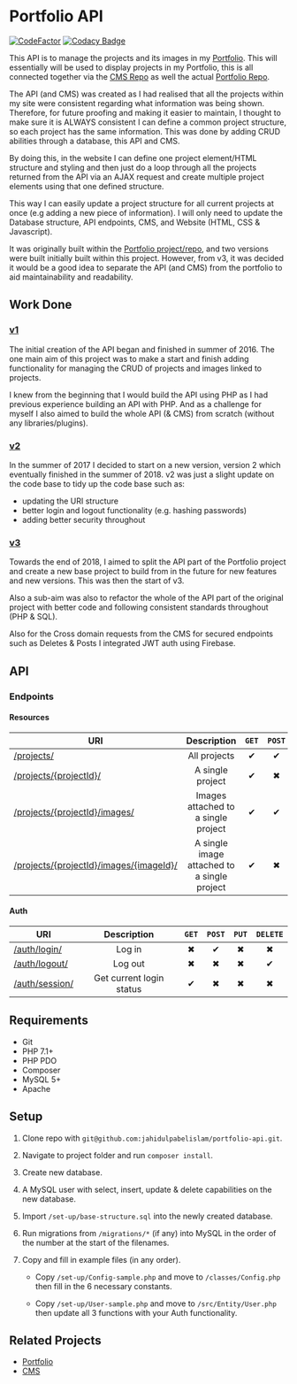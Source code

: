 # Portfolio API

[![CodeFactor](https://www.codefactor.io/repository/github/jahidulpabelislam/portfolio-api/badge?style=flat-square)](https://www.codefactor.io/repository/github/jahidulpabelislam/portfolio-api)
[![Codacy Badge](https://api.codacy.com/project/badge/Grade/491ad3efe79b413c9ecdbc941342986c)](https://app.codacy.com/app/jahidulpabelislam/portfolio-api?utm_source=github.com&utm_medium=referral&utm_content=jahidulpabelislam/portfolio-api&utm_campaign=Badge_Grade_Dashboard)

This API is to manage the projects and its images in my [Portfolio](https://jahidulpabelislam.com/). This will essentially will be used to display projects in my Portfolio, this is all connected together via the [CMS Repo](https://github.com/jahidulpabelislam/portfolio-cms/) as well the actual [Portfolio Repo](https://github.com/jahidulpabelislam/portfolio/).

The API (and CMS) was created as I had realised that all the projects within my site were consistent regarding what information was being shown. Therefore, for future proofing and making it easier to maintain, I thought to make sure it is ALWAYS consistent I can define a common project structure, so each project has the same information. This was done by adding CRUD abilities through a database, this API and CMS.

By doing this, in the website I can define one project element/HTML structure and styling and then just do a loop through all the projects returned from the API via an AJAX request and create multiple project elements using that one defined structure.

This way I can easily update a project structure for all current projects at once (e.g adding a new piece of information). I will only need to update the Database structure, API endpoints, CMS, and Website (HTML, CSS & Javascript).

It was originally built within the [Portfolio project/repo](https://github.com/jahidulpabelislam/portfolio/), and two versions were built initially built within this project. However, from v3, it was decided it would be a good idea to separate the API (and CMS) from the portfolio to aid maintainability and readability.

## Work Done

### [v1](https://github.com/jahidulpabelislam/portfolio/tree/v2/admin/)

The initial creation of the API began and finished in summer of 2016. The one main aim of this project was to make a start and finish adding functionality for managing the CRUD of projects and images linked to projects.

I knew from the beginning that I would build the API using PHP as I had previous experience building an API with PHP. And as a challenge for myself I also aimed to build the whole API (& CMS) from scratch (without any libraries/plugins).

### [v2](https://github.com/jahidulpabelislam/portfolio/tree/v4/api/v2/)

In the summer of 2017 I decided to start on a new version, version 2 which eventually finished in the summer of 2018. v2 was just a slight update on the code base to tidy up the code base such as:

-   updating the URI structure
-   better login and logout functionality (e.g. hashing passwords)
-   adding better security throughout

### [v3](https://github.com/jahidulpabelislam/portfolio-api/releases/tag/v3/)

Towards the end of 2018, I aimed to split the API part of the Portfolio project and create a new base project to build from in the future for new features and new versions. This was then the start of v3.

Also a sub-aim was also to refactor the whole of the API part of the original project with better code and following consistent standards throughout (PHP & SQL).

Also for the Cross domain requests from the CMS for secured endpoints such as Deletes & Posts I integrated JWT auth using Firebase.

## API

### Endpoints

#### Resources

| URI                                                                                                    |                 Description                 |  `GET`   |  `POST`  |  `PUT`   | `DELETE` |
| ------------------------------------------------------------------------------------------------------ | :-----------------------------------------: | :------: | :------: | :------: | :------: |
| [/projects/](https://api.jahidulpabelislam.com/v3/projects/)                                           |                All projects                 | &#10004; | &#10004; | &#10006; | &#10006; |
| [/projects/{projectId}/](https://api.jahidulpabelislam.com/v3/projects/13/)                            |              A single project               | &#10004; | &#10006; | &#10004; | &#10004; |
| [/projects/{projectId}/images/](https://api.jahidulpabelislam.com/v3/projects/13/images/)              |     Images attached to a single project     | &#10004; | &#10004; | &#10006; | &#10006; |
| [/projects/{projectId}/images/{imageId}/](https://api.jahidulpabelislam.com/v3/projects/13/images/72/) | A single image attached to a single project | &#10004; | &#10006; | &#10004; | &#10004; |

#### Auth

| URI                                                                  |       Description        |  `GET`   |  `POST`  |  `PUT`   | `DELETE` |
| -------------------------------------------------------------------- | :----------------------: | :------: | :------: | :------: | :------: |
| [/auth/login/](https://api.jahidulpabelislam.com/v3/auth/login/)     |          Log in          | &#10006; | &#10004; | &#10006; | &#10006; |
| [/auth/logout/](https://api.jahidulpabelislam.com/v3/auth/logout/)   |         Log out          | &#10006; | &#10006; | &#10006; | &#10004; |
| [/auth/session/](https://api.jahidulpabelislam.com/v3/auth/session/) | Get current login status | &#10004; | &#10006; | &#10006; | &#10006; |

## Requirements

-   Git
-   PHP 7.1+
-   PHP PDO
-   Composer
-   MySQL 5+
-   Apache

## Setup

1.  Clone repo with `git@github.com:jahidulpabelislam/portfolio-api.git`.

2.  Navigate to project folder and run `composer install`.

3.  Create new database.

4.  A MySQL user with select, insert, update & delete capabilities on the new database.

5.  Import `/set-up/base-structure.sql` into the newly created database.

6.  Run migrations from `/migrations/*` (if any) into MySQL in the order of the number at the start of the filenames.

7.  Copy and fill in example files (in any order).

    -   Copy `/set-up/Config-sample.php` and move to `/classes/Config.php` then fill in the 6 necessary constants.

    -   Copy `/set-up/User-sample.php` and move to `/src/Entity/User.php` then update all 3 functions with your Auth functionality.

## Related Projects

-   [Portfolio](https://github.com/jahidulpabelislam/portfolio/)
-   [CMS](https://github.com/jahidulpabelislam/portfolio-cms/)
